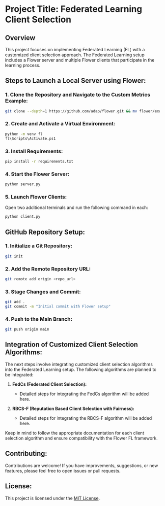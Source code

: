 # Project Title: Federated Learning Client Selection

## Overview

This project focuses on implementing Federated Learning (FL) with a customized client selection approach. The Federated Learning setup includes a Flower server and multiple Flower clients that participate in the learning process.

## Steps to Launch a Local Server using Flower:

### 1. Clone the Repository and Navigate to the Custom Metrics Example:

```bash
git clone --depth=1 https://github.com/adap/flower.git && mv flower/examples/custom-metrics . && rm -rf flower && cd custom-metrics
```

### 2. Create and Activate a Virtual Environment:

```bash
python -m venv fl
fl\Scripts\Activate.ps1
```

### 3. Install Requirements:

```bash
pip install -r requirements.txt
```

### 4. Start the Flower Server:

```bash
python server.py
```

### 5. Launch Flower Clients:

Open two additional terminals and run the following command in each:

```bash
python client.py
```

## GitHub Repository Setup:

### 1. Initialize a Git Repository:

```bash
git init
```

### 2. Add the Remote Repository URL:

```bash
git remote add origin <repo_url>
```

### 3. Stage Changes and Commit:

```bash
git add .
git commit -m "Initial commit with Flower setup"
```

### 4. Push to the Main Branch:

```bash
git push origin main
```

## Integration of Customized Client Selection Algorithms:

The next steps involve integrating customized client selection algorithms into the Federated Learning setup. The following algorithms are planned to be integrated:

1. **FedCs (Federated Client Selection):**
   - Detailed steps for integrating the FedCs algorithm will be added here.

2. **RBCS-F (Reputation Based Client Selection with Fairness):**
   - Detailed steps for integrating the RBCS-F algorithm will be added here.

Keep in mind to follow the appropriate documentation for each client selection algorithm and ensure compatibility with the Flower FL framework.

## Contributing:

Contributions are welcome! If you have improvements, suggestions, or new features, please feel free to open issues or pull requests.

## License:

This project is licensed under the [MIT License](LICENSE).
